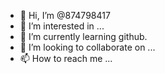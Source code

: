 - 👋 Hi, I’m @874798417
- 👀 I’m interested in ...
- 🌱 I’m currently learning github.
- 💞️ I’m looking to collaborate on ...
- 📫 How to reach me ...

<!---
874798417/874798417 is a ✨ special ✨ repository because its `README.md` (this file) appears on your GitHub profile.
You can click the Preview link to take a look at your changes.
--->
